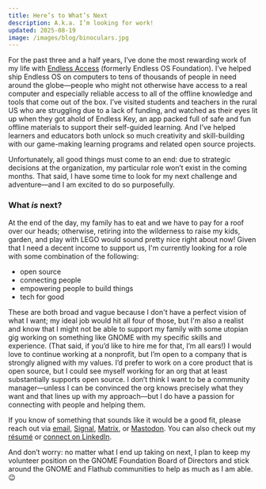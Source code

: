 ```yaml
---
title: Here’s to What’s Next
description: A.k.a. I’m looking for work!
updated: 2025-08-19
image: /images/blog/binoculars.jpg
---
```


For the past three and a half years, I’ve done the most rewarding work of my life with [Endless Access](https://endlessaccess.org) (formerly Endless OS Foundation). I’ve helped ship Endless OS on computers to tens of thousands of people in need around the globe—people who might not otherwise have access to a real computer and especially reliable access to all of the offline knowledge and tools that come out of the box. I’ve visited students and teachers in the rural US who are struggling due to a lack of funding, and watched as their eyes lit up when they got ahold of Endless Key, an app packed full of safe and fun offline materials to support their self-guided learning. And I’ve helped learners and educators both unlock so much creativity and skill-building with our game-making learning programs and related open source projects.

Unfortunately, all good things must come to an end: due to strategic decisions at the organization, my particular role won’t exist in the coming months. That said, I have some time to look for my next challenge and adventure—and I am excited to do so purposefully.

### What _is_ next?

At the end of the day, my family has to eat and we have to pay for a roof over our heads; otherwise, retiring into the wilderness to raise my kids, garden, and play with LEGO would sound pretty nice right about now! Given that I need a decent income to support us, I'm currently looking for a role with some combination of the following: 

- open source
- connecting people
- empowering people to build things
- tech for good

These are both broad and vague because I don't have a perfect vision of what I want; my ideal job would hit all four of those, but I'm also a realist and know that I might not be able to support my family with some utopian gig working on something like GNOME with my specific skills and experience. (That said, if you’d like to hire me for that, I’m all ears!) I would love to continue working at a nonprofit, but I’m open to a company that is strongly aligned with my values. I’d prefer to work on a core product that is open source, but I could see myself working for an org that at least substantially supports open source. I don’t think I want to be a community manager—unless I can be convinced the org knows precisely what they want and that lines up with my approach—but I do have a passion for connecting with people and helping them.

If you know of something that sounds like it would be a good fit, please reach out via [email](mailto:job@cassidyjames.com), [Signal](https://signal.me/#eu/MaAGJHh_C36AKgv_VOidJ0e2WrFDp1TFEGV88d1GF_sDioh_00NLP6FmKtvJ1OmO), [Matrix](https://matrix.to/#/@cassidyjames:gnome.org), or [Mastodon](https://mastodon.blaede.family/@cassidy). You can also check out my [résumé](/resume) or [connect on LinkedIn](https://linkedin.com/in/cassidy-james-blaede).

And don’t worry: no matter what I end up taking on next, I plan to keep my volunteer position on the GNOME Foundation Board of Directors and stick around the GNOME and Flathub communities to help as much as I am able. 😉